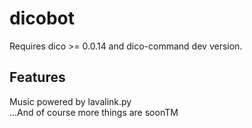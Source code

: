 # dicobot
Requires dico >= 0.0.14 and dico-command dev version.

## Features
Music powered by lavalink.py  
...And of course more things are soonTM
